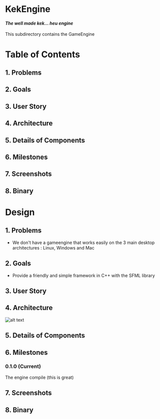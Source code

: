 # KekEngine
#### *The well made kek... heu engine* 
This subdirectory contains the GameEngine

# Table of Contents
## 1. Problems
## 2. Goals
## 3. User Story
## 4. Architecture
## 5. Details of Components
## 6. Milestones
## 7. Screenshots
## 8. Binary

# Design
## 1. Problems
- We don't have a gameengine that works easily on the 3 main desktop architectures : Linux, Windows and Mac

## 2. Goals
- Provide a friendly and simple framework in C++ with the SFML library

## 3. User Story


## 4. Architecture
![alt text]()

## 5. Details of Components

## 6. Milestones
### 0.1.0 (Current)
The engine compile (this is great)

## 7. Screenshots

## 8. Binary
